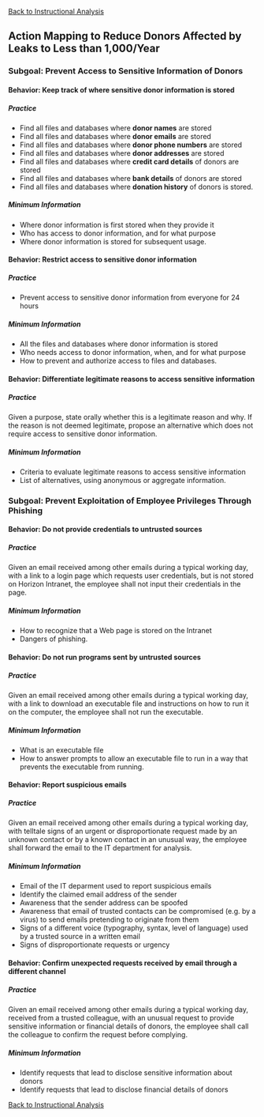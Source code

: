 [Back to Instructional Analysis](400-INSTRUCTIONAL-ANALYSIS.md)
## Action Mapping to Reduce Donors Affected by Leaks to Less than 1,000/Year

### Subgoal: Prevent Access to Sensitive Information of Donors

#### Behavior: Keep track of where sensitive donor information is stored

##### Practice

* Find all files and databases where **donor names** are stored
* Find all files and databases where **donor emails** are stored
* Find all files and databases where **donor phone numbers** are stored
* Find all files and databases where **donor addresses** are stored
* Find all files and databases where **credit card details** of donors are stored
* Find all files and databases where **bank details** of donors are stored
* Find all files and databases where **donation history** of donors is stored.

##### Minimum Information

* Where donor information is first stored when they provide it
* Who has access to donor information, and for what purpose
* Where donor information is stored for subsequent usage.

#### Behavior: Restrict access to sensitive donor information

##### Practice

* Prevent access to sensitive donor information from everyone for 24 hours

##### Minimum Information

* All the files and databases where donor information is stored
* Who needs access to donor information, when, and for what purpose
* How to prevent and authorize access to files and databases.

#### Behavior: Differentiate legitimate reasons to access sensitive information

##### Practice

Given a purpose, state orally whether this is a legitimate reason and why.
If the reason is not deemed legitimate, propose an alternative which does
not require access to sensitive donor information.

##### Minimum Information

* Criteria to evaluate legitimate reasons to access sensitive information
* List of alternatives, using anonymous or aggregate information.

### Subgoal: Prevent Exploitation of Employee Privileges Through Phishing

#### Behavior: Do not provide credentials to untrusted sources

##### Practice

Given an email received among other emails during a typical working day,
with a link to a login page which requests user credentials, but is not
stored on Horizon Intranet, the employee shall not input their credentials
in the page.

##### Minimum Information

* How to recognize that a Web page is stored on the Intranet
* Dangers of phishing.

#### Behavior: Do not run programs sent by untrusted sources

##### Practice

Given an email received among other emails during a typical working day,
with a link to download an executable file and instructions on how to run
it on the computer, the employee shall not run the executable.

##### Minimum Information

* What is an executable file
* How to answer prompts to allow an executable file to run
  in a way that prevents the executable from running.

#### Behavior: Report suspicious emails

##### Practice

Given an email received among other emails during a typical working day,
with telltale signs of an urgent or disproportionate request made by an
unknown contact or by a known contact in an unusual way, the employee
shall forward the email to the IT department for analysis.

##### Minimum Information

* Email of the IT deparment used to report suspicious emails
* Identify the claimed email address of the sender
* Awareness that the sender address can be spoofed
* Awareness that email of trusted contacts can be compromised
  (e.g. by a virus) to send emails pretending to originate from them
* Signs of a different voice (typography, syntax, level of language)
  used by a trusted source in a written email
* Signs of disproportionate requests or urgency

#### Behavior: Confirm unexpected requests received by email through a different channel

##### Practice

Given an email received among other emails during a typical working day,
received from a trusted colleague, with an unusual request to provide
sensitive information or financial details of donors, the employee shall
call the colleague to confirm the request before complying.

##### Minimum Information

* Identify requests that lead to disclose sensitive information about donors
* Identify requests that lead to disclose financial details of donors

[Back to Instructional Analysis](400-INSTRUCTIONAL-ANALYSIS.md)

